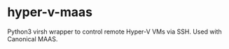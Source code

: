 # hyper-v-maas
Python3 virsh wrapper to control remote Hyper-V VMs via SSH. Used with Canonical MAAS.
